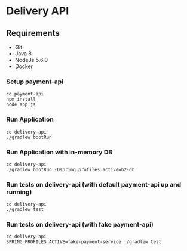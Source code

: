 Delivery API
============

Requirements
--------------

* Git
* Java 8
* NodeJs 5.6.0
* Docker

### Setup payment-api

	cd payment-api
	npm install
	node app.js

### Run Application

	cd delivery-api
	./gradlew bootRun

### Run Application with in-memory DB

	cd delivery-api
	./gradlew bootRun -Dspring.profiles.active=h2-db

### Run tests on delivery-api (with default payment-api up and running)

	cd delivery-api
	./gradlew test

### Run tests on delivery-api (with fake payment-api)

	cd delivery-api
	SPRING_PROFILES_ACTIVE=fake-payment-service ./gradlew test
